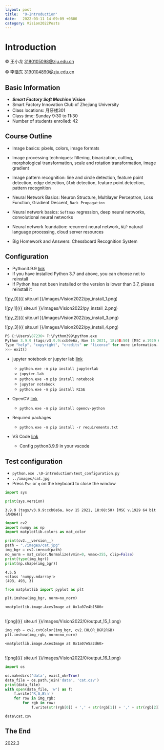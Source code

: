 ```yaml
---
layout: post
title:  "0-Introduction"
date:   2022-03-11 14:09:09 +0800
category: Vision2022Posts
---
```




# Introduction

&copy; 王小龙 3180105098@zju.edu.cn

&copy; 李浩东 3190104890@zju.edu.cn

## Basic Information

- ***Smart Factory Soft Machine Vision***
- Smart Factory Innovation Club of Zhejiang University
- Class locations: 月牙楼301
- Class time: Sunday 9:30 to 11:30
- Number of students enrolled: 42

## Course Outline

- Image basics: pixels, colors, image formats
- Image processing techniques: filtering, binarization, cutting, morphological transformation, scale and rotation transformation, image gradient
- Image pattern recognition: line and circle detection, feature point detection, edge detection, `Blob` detection, feature point detection, pattern recognition

- Neural Network Basics: Neuron Structure, Multilayer Perceptron, Loss Function, Gradient Descent, `Back Propagation`
- Neural network basics: `Softmax` regression, deep neural networks, convolutional neural networks
- Neural network foundation: recurrent neural network, `NLP` natural language processing, cloud server resources
- Big Homework and Answers: Chessboard Recognition System

## Configuration

- Python3.9.9 [link](https://www.python.org/)
- If you have installed Python 3.7 and above, you can choose not to reinstall
- If Python has not been installed or the version is lower than 3.7, please reinstall it


![py_0]({{ site.url }}/images/Vision2022/py_install_1.png)

![py_1]({{ site.url }}/images/Vision2022/py_install_2.png)

![py_2]({{ site.url }}/images/Vision2022/py_install_3.png)

![py_3]({{ site.url }}/images/Vision2022/py_install_4.png)

```python
PS C:\Users\87236> F:\Python399\python.exe
Python 3.9.9 (tags/v3.9.9:ccb0e6a, Nov 15 2021, 18:08:50) [MSC v.1929 64 bit (AMD64)] on win32
Type "help", "copyright", "credits" or "license" for more information.
>>> exit()
```

- jupyter notebook or jupyter lab [link](https://jupyter.org/install)
    - `python.exe -m pip install jupyterlab`
    - `jupyter-lab`
    - `python.exe -m pip install notebook`
    - `jupyter notebook`
    - `python.exe -m pip install RISE`

- OpenCV [link](https://pypi.org/project/opencv-python/)
    - `python.exe -m pip install opencv-python`
- Required packages
    - `python.exe -m pip install -r requirements.txt`
- VS Code [link](https://code.visualstudio.com/)
    - Config python3.9.9 in your vscode

## Test configuration

- `python.exe .\0-introduction\test_configuration.py`
- `../images/cat.jpg`
- Press `Esc` or `q` on the keyboard to close the window


```python
import sys

print(sys.version)
```

    3.9.9 (tags/v3.9.9:ccb0e6a, Nov 15 2021, 18:08:50) [MSC v.1929 64 bit (AMD64)]



```python
import cv2
import numpy as np
import matplotlib.colors as mat_color

print(cv2.__version__)
path = "./images/cat.jpg"
img_bgr = cv2.imread(path)
no_norm = mat_color.Normalize(vmin=0, vmax=255, clip=False)
print(type(img_bgr))
print(np.shape(img_bgr))
```

    4.5.5
    <class 'numpy.ndarray'>
    (493, 493, 3)



```python
from matplotlib import pyplot as plt

plt.imshow(img_bgr, norm=no_norm)
```




    <matplotlib.image.AxesImage at 0x1a07e4b1580>




​    
![png]({{ site.url }}/images/Vision2022/0/output_15_1.png)
​    



```python
img_rgb = cv2.cvtColor(img_bgr, cv2.COLOR_BGR2RGB)
plt.imshow(img_rgb, norm=no_norm)
```




    <matplotlib.image.AxesImage at 0x1a07e5a2d60>




​    
![png]({{ site.url }}/images/Vision2022/0/output_16_1.png)
​    



```python
import os

os.makedirs('data', exist_ok=True)
data_file = os.path.join('data', 'cat.csv')
print(data_file)
with open(data_file, 'w') as f:
    f.write('R,G,B\n')
    for row in img_rgb:
        for rgb in row:
            f.write(str(rgb[0]) + ',' + str(rgb[1]) + ',' + str(rgb[2]) + '\n')
```

    data\cat.csv


## The End

2022.3
